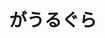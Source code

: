 ---
    id: '20240907'
    title: 'がうるぐら'
    description: '派手にしてみました'
    fullDescription: '冒険してみた感じです'
    images: 
      - url: '/images/illustrations/20240907.jpg'
        altText: 'a'
    isFeatured: false
    createdAt: '2024-09-07T12:00:00Z'
    updatedAt: '2024-05-01T12:00:00Z'
---